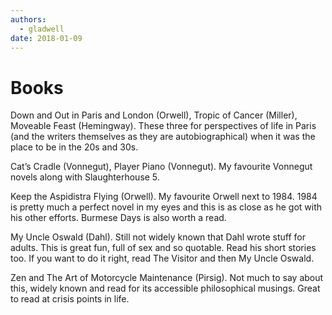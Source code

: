 ```yaml
---
authors:
  - gladwell
date: 2018-01-09
---
```


# Books

Down and Out in Paris and London (Orwell), Tropic of Cancer (Miller), Moveable Feast (Hemingway).
These three for perspectives of life in Paris (and the writers themselves as they are autobiographical) when it was the place to be in the 20s and 30s. 

Cat’s Cradle (Vonnegut), Player Piano (Vonnegut).
My favourite Vonnegut novels along with Slaughterhouse 5.

Keep the Aspidistra Flying (Orwell).
My favourite Orwell next to 1984. 1984 is pretty much a perfect novel in my eyes and this is as close as he got with his other efforts. Burmese Days is also worth a read.

My Uncle Oswald (Dahl).
Still not widely known that Dahl wrote stuff for adults. This is great fun, full of sex and so quotable. Read his short stories too. If you want to do it right, read The Visitor and then My Uncle Oswald.

Zen and The Art of Motorcycle Maintenance (Pirsig).
Not much to say about this, widely known and read for its accessible philosophical musings. Great to read at crisis points in life.